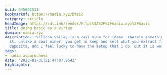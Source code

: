 ```yaml
---
uuid: 645601511
bookmarkOf: https://nadia.xyz/basic
category: article
headImage: https://rdl.ink/render/https%3A%2F%2Fnadia.xyz%2Fbasic
title: Being basic as a virtue
domain: nadia.xyz
description: 'Silicon Valley is a coal mine for ideas. There’s something special about
  it: unlike a coal miner, you get to keep and sell what you extract from the ore
  deposits, and I feel lucky to have the setup that I do. But it is work.'
tags:
- nadia asparouhova
date: '2023-01-31T21:47:07.954Z'
highlights:
---
```



